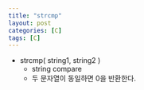 ```yaml
---
title: "strcmp"
layout: post
categories: [C]
tags: [C]
---
```


- strcmp( string1, string2 )
  - string compare
  - 두 문자열이 동일하면 0을 반환한다.
